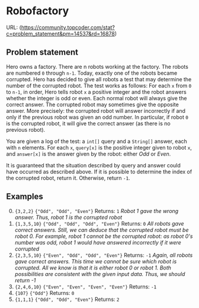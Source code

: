 # Robofactory
URL: (https://community.topcoder.com/stat?c=problem_statement&pm=14537&rd=16878)
## Problem statement
Hero owns a factory. There are n robots working at the factory. The robots are numbered `0` through `n-1`.
Today, exactly one of the robots became corrupted. Hero has decided to give all robots a test that may determine the number of the corrupted robot. The test works as follows: For each `x` from `0` to `n-1`, in order, Hero tells robot `x` a positive integer and the robot answers whether the integer is odd or even. Each normal robot will always give the correct answer. The corrupted robot may sometimes give the opposite answer. More precisely: the corrupted robot will answer incorrectly if and only if the previous robot was given an odd number. In particular, if robot `0` is the corrupted robot, it will give the correct answer (as there is no previous robot).

You are given a log of the test: a `int[]` query and a `String[]` answer, each with `n` elements. For each `x`, `query[x]` is the positive integer given to robot `x`, and `answer[x]` is the answer given by the robot: either _Odd_ or _Even_.

It is guaranteed that the situation described by query and answer could have occurred as described above. If it is possible to determine the index of the corrupted robot, return it. Otherwise, return `-1`.

## Examples
0. `{3,2,2}`
`{"Odd", "Odd", "Even"}`
Returns: `1`
_Robot 1 gave the wrong answer. Thus, robot 1 is the corrupted robot_
1. `{1,3,5,10}`
`{"Odd", "Odd", "Odd", "Even"}`
Returns: `0`
_All robots gave correct answers. Still, we can deduce that the corrupted robot must be robot 0. For example, robot 1 cannot be the corrupted robot: as robot 0's number was odd, robot 1 would have answered incorrectly if it were corrupted_
2. `{2,3,5,10}`
`{"Even", "Odd", "Odd", "Even"}`
Returns: `-1`
_Again, all robots gave correct answers. This time we cannot be sure which robot is corrupted. All we know is that it is either robot 0 or robot 1. Both possibilities are consistent with the given input data. Thus, we should return -1_
3. `{2,4,6,10}`
`{"Even", "Even", "Even", "Even"}`
Returns: `-1`
4. `{107}`
`{"Odd"}`
Returns: `0`
5. `{1,1,1}`
`{"Odd", "Odd", "Even"}`
Returns: `2`
